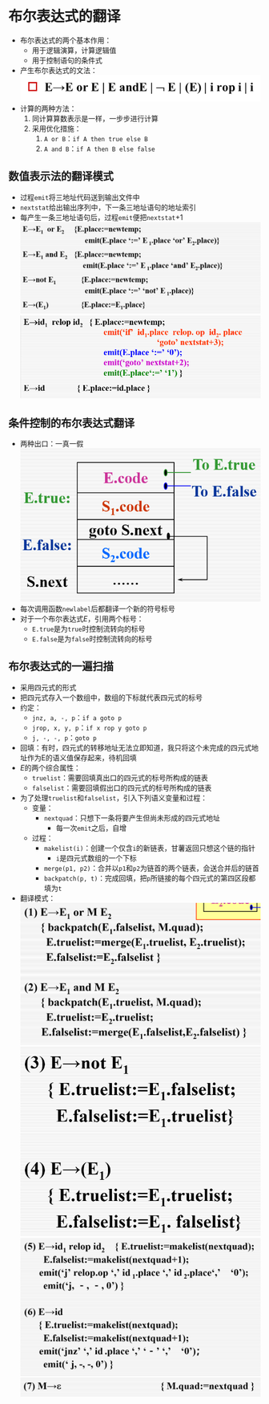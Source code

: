 # 布尔表达式的翻译
- 布尔表达式的两个基本作用：
	- 用于逻辑演算，计算逻辑值
	- 用于控制语句的条件式
- 产生布尔表达式的文法：![](https://raw.githubusercontent.com/alwaysmissin/picgo/main/20230613155410.png)
- 计算的两种方法：
	1. 同计算算数表示是一样，一步步进行计算
	2. 采用优化措施：
		1. `A or B`：`if A then true else B`
		2. `A and B`：`if A then B else false`

## 数值表示法的翻译模式
- 过程`emit`将三地址代码送到输出文件中
- `nextstat`给出输出序列中，下一条三地址语句的地址索引
- 每产生一条三地址语句后，过程`emit`便把`nextstat`+1![image.png](https://raw.githubusercontent.com/alwaysmissin/picgo/main/20230613160008.png)![image.png](https://raw.githubusercontent.com/alwaysmissin/picgo/main/20230613160018.png)

## 条件控制的布尔表达式翻译
- 两种出口：一真一假![image.png](https://raw.githubusercontent.com/alwaysmissin/picgo/main/20230613160833.png)
- 每次调用函数`newlabel`后都翻译一个新的符号标号
- 对于一个布尔表达式$E$，引用两个标号：
	- `E.true`是为`true`时控制流转向的标号
	- `E.false`是为`false`时控制流转向的标号

## 布尔表达式的一遍扫描
- 采用四元式的形式
- 把四元式存入一个数组中，数组的下标就代表四元式的标号
- 约定：
	- `jnz, a, -, p`：`if a goto p`
	- `jrop, x, y, p`：`if x rop y goto p`
	- `j, -, -, p`：`goto p`
- 回填：有时，四元式的转移地址无法立即知道，我只将这个未完成的四元式地址作为E的语义值保存起来，待机回填
- $E$的两个综合属性：
	- `truelist`：需要回填真出口的四元式的标号所构成的链表
	- `falselist`：需要回填假出口的四元式的标号所构成的链表
- 为了处理`truelist`和`falselist`，引入下列语义变量和过程：
	- 变量：
		- `nextquad`：只想下一条将要产生但尚未形成的四元式地址
			- 每一次`emit`之后，自增
	- 过程：
		- `makelist(i)`：创建一个仅含`i`的新链表，甘薯返回只想这个链的指针
			- `i`是四元式数组的一个下标
		- `merge(p1, p2)`：合并以`p1`和`p2`为链首的两个链表，会送合并后的链首
		- `backpatch(p, t)`：完成回填，把`p`所链接的每个四元式的第四区段都填为`t`
- 翻译模式：![image.png](https://raw.githubusercontent.com/alwaysmissin/picgo/main/20230613214753.png)![image.png](https://raw.githubusercontent.com/alwaysmissin/picgo/main/20230613214809.png)![image.png](https://raw.githubusercontent.com/alwaysmissin/picgo/main/20230613214824.png)![image.png](https://raw.githubusercontent.com/alwaysmissin/picgo/main/20230613214840.png)
